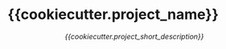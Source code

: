 # {{cookiecutter.project_name}}

<p align="center">
    <em>{{cookiecutter.project_short_description}}</em>
</p>
